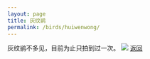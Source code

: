 ```yaml
---
layout: page
title: 灰纹鹟
permalink: /birds/huiwenwong/
---
```

灰纹鹟不多见，目前为止只拍到过一次。
![](../picture/DSCN1671/DSC_4225.jpg)
[返回](../../)
